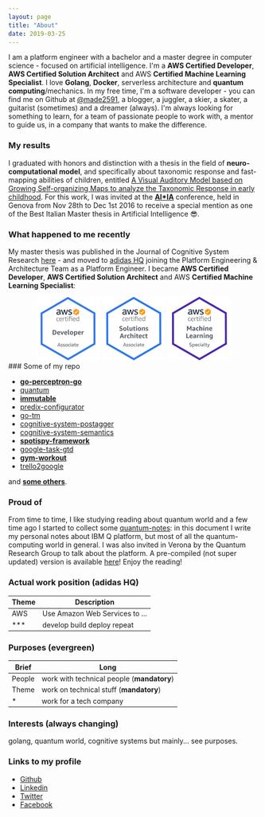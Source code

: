 ```yaml
---
layout: page
title: "About"
date: 2019-03-25
---
```


I am a platform engineer with a bachelor and a master degree in computer science - focused on artificial intelligence. I'm a **AWS Certified Developer**, **AWS Certified Solution Architect** and AWS **Certified Machine Learning Specialist**. I love **Golang**, **Docker**, serverless architecture and **quantum computing**/mechanics. In my free time, I'm a software developer - you can find me on Github at [@made2591](https://github.com/made2591/), a blogger, a juggler, a skier, a skater, a guitarist (sometimes) and a dreamer (always). I'm always looking for something to learn, for a team of passionate people to work with, a mentor to guide us, in a company that wants to make the difference.

### My results

I graduated with honors and distinction with a thesis in the field of **neuro-computational model**, and specifically about taxonomic response and fast-mapping abilities of children, entitled [A Visual Auditory Model based on Growing Self-organizing Maps to analyze the Taxonomic Response in early childhood](https://made2591.github.com/matteo_madeddu_master_thesis.pdf). For this work, I was invited at the [__AI*IA__](http://www.aixia.it/) conference, held in Genova from Nov 28th to Dec 1st 2016 to receive a special mention as one of the Best Italian Master thesis in Artificial Intelligence 😎.

### What happened to me recently

My master thesis was published in the Journal of Cognitive System Research [here](https://www.sciencedirect.com/science/article/pii/S1389041717303558) - and moved to [adidas HQ](http://herzo.adidas-group.com/) joining the Platform Engineering & Architecture Team as a Platform Engineer. I became **AWS Certified Developer**, **AWS Certified Solution Architect** and AWS **Certified Machine Learning Specialist**:

<div style="text-align: center">
<a href="http://bit.ly/2WvYOK5"><img width="128px" height="128px" src="/images/developer.png"/></a>
<a href="https://goo.gl/PA7Evc"><img width="128px" height="128px" src="/images/solution_architect.png"/></a>
<a href="https://goo.gl/yLwQUA"><img width="128px" height="128px" src="/images/machine_learning.png"/></a>
</div>
### Some of my repo

* [__go-perceptron-go__](http://github.com/made2591/go-perceptron-go)
* [quantum](http://github.com/made2591/quantum)
* [__immutable__](https://github.com/made2591/immutable)
* [predix-configurator](https://github.com/made2591/predix-configurator)
* [go-tm](https://github.com/made2591/go-tm)
* [cognitive-system-postagger](https://github.com/made2591/cognitive-system-postagger)
* [cognitive-system-semantics](https://github.com/made2591/cognitive-system-semantics)
* [__spotispy-framework__](https://made2591.github.com/spotispy-framework)
* [google-task-gtd](https://github.com/made2591/google-task-gtd)
* [__gym-workout__](https://github.com/made2591/gym-workout)
* [trello2google](https://github.com/made2591/trello2google)

and [__some others__](https://github.com/made2591?tab=repositories).

### Proud of

From time to time, I like studying reading about quantum world and a few time ago I started to collect some [quantum-notes](https://github.com/made2591/quantum-notes): in this document I write my personal notes about IBM Q platform, but most of all the quantum-computing world in general. I was also invited in Verona by the Quantum Research Group to talk about the platform. A pre-compiled (not super updated) version is available [here](https://madeddu.xyz/matteo_madeddu_quantum_notes.pdf)! Enjoy the reading!

### Actual work position (adidas HQ)

| Theme | Description                    |
| ----- | ------------------------------ |
| AWS   | Use Amazon Web Services to ... |
| ***   | develop build deploy repeat    |

### Purposes (evergreen)

| Brief  | Long                                       |
| ------ | ------------------------------------------ |
| People | work with technical people (__mandatory__) |
| Theme  | work on technical stuff (__mandatory__)    |
| *      | work for a tech company                    |

### Interests (always changing)

golang, quantum world, cognitive systems but mainly... see purposes.

### Links to my profile

* [Github](https://github.com/made2591/)
* [Linkedin](https://linkedin.com/in/mmadeddu)
* [Twitter](https://twitter.com/made2591)
* [Facebook](https://www.facebook.com/matteo.madeddu)
